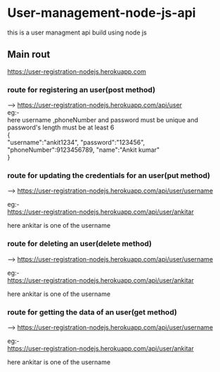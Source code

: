 # User-management-node-js-api
this is a user managment api build using  node js
## Main rout
https://user-registration-nodejs.herokuapp.com

### route for registering an user(post method) 
-->  https://user-registration-nodejs.herokuapp.com/api/user
\
eg:-
\
here username ,phoneNumber and password must be unique and password's length must be at least 6 
\
{
\
  "username":"ankit1234",
  "password":"123456",
  "phoneNumber":9123456789,
  "name":"Ankit kumar"
  \
}

### route for updating the credentials for  an user(put method)
-->  https://user-registration-nodejs.herokuapp.com/api/user/username

eg:-\
https://user-registration-nodejs.herokuapp.com/api/user/ankitar

here ankitar is one of the username


### route for deleting an user(delete method)
-->  https://user-registration-nodejs.herokuapp.com/api/user/username

eg:-\
https://user-registration-nodejs.herokuapp.com/api/user/ankitar


here ankitar is one of the username


### route for getting the data of  an user(get method)
-->  https://user-registration-nodejs.herokuapp.com/api/user/username

eg:-\
https://user-registration-nodejs.herokuapp.com/api/user/ankitar

here ankitar is one of the username

